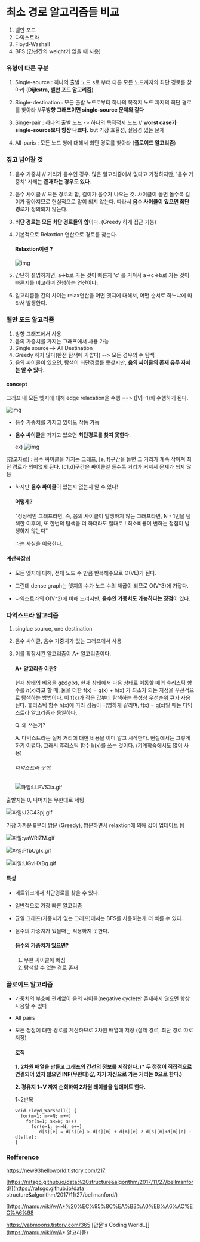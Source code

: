 # 최소 경로 알고리즘들 비교

1. 벨만 포드
2. 다익스트라
3. Floyd-Washall
4. BFS (간선간의 weight가 없을 때 사용)



### 유형에 따른 구분

1. Single-source : 하나의 출발 노드 s로 부터 다른 모든 노드까지의 최단 경로를 찾아라 (**Dijkstra, 벨만 포드 알고리즘**)

2. Single-destination :  모든 출발 노드로부터 하나의 목적지 노드 까지의 최단 경로를 찾아라 //**무방향 그래프이면 single-source 문제와 같다**

3. Singe-pair : 하나의 출발 노드 -> 하나의 목적적지 노드 // **worst case가 single-source보다 항상 나쁘다.** but 가장 효율성, 실용성 있는 문제

4. All-paris : 모든 노드 쌍에 대해서 최단 경로를 찾아라 (**플로이드 알고리즘**)



### 짚고 넘어갈 것

1. 음수 가중치 // 거리가 음수인 경우. 많은 알고리즘에서 없다고 가정하지만, '음수 가중치' 자체는 **존재하는 경우도 있다.**
2. 음수 사이클 // 모든 경로의 합, 길이가 음수가 나오는 것. 사이클이 돌면 돌수록 길이가 짧아지므로 현실적으로 말이 되지 않는다. 따라서 **음수 사이클이 있으면 최단 경로**가 정의되지 않는다.

3. **최단 경로는 모든 최단 경로들의 합**이다. (Greedy 하게 접근 가능)

4. 기본적으로 Relaxtion 연산으로 경로를 찾는다.

   #### Relaxtion이란 ?

   ![img](https://t1.daumcdn.net/cfile/tistory/2144094A5931610B2A)


1. 간단히 설명하자면, a->b로 가는 것이 빠른지 'c' 를 거쳐서 a->c->b로 가는 것이 빠른지를 비교하며 진행하는 연산이다.
2. 알고리즘들 간의 차이는 relax연산을 어떤 엣지에 대해서, 어떤 순서로 하느냐에 따라서 발생한다.

### 벨만 포드 알고리즘

1. 방향 그래프에서 사용
2. 음의 가중치를 가지는 그래프에서 사용 가능
3. Single source--> All Destination
4. Greedy 하지 않다(완전 탐색에 가깝다) --> 모든 경우의 수 탐색
5. 음의 싸이클이 있으면, 탐색이 최단경로를 못찾지만, **음의 싸이클의 존재 유무 자체는 알 수 있다.**



#### concept

그래프 내 모든 엣지에 대해 edge relaxation을 수행 ==> (|V|−1)회 수행하게 된다. 

![img](https://i.imgur.com/hcWT22F.png)

- 음수 가중치를 가지고 있어도 작동 가능

- **음수 싸이클**을 가지고 있으면 **최단경로를 찾지 못한다.**

  

  ex) ![img](https://i.imgur.com/46tJqd7.png)

[참고자료] : 음수 싸이클을 가지는 그래프, [e, f]구간을 돌면 그 거리가 계속 작아져 최단 경로가 의미없게 된다. [c1,d]구간은 싸이클일 돌수록 거리가 커져서 문제가 되지 않음

- 하지만 **음수 싸이클**이 있는지 없는지 알 수 있다!

  #### 어떻게?

  "정상적인 그래프라면, 즉, 음의 사이클이 발생하지 않는 그래프라면, N - 1번을 탐색한 이후에, 또 한번의 탐색을 더 하더라도 절대로 ! 최소비용이 변하는 정점이 발생하지 않는다"

  라는 사실을 이용한다.

  



#### 계산복잡성

- 모든 엣지에 대해, 전체 노드 수 만큼 반복해주므로 O(VE)가 된다. 

- 그런데 dense graph는 엣지의 수가 노드 수의 제곱이 되므로 O(V^3)에 가깝다.

- 다익스트라의 O(V^2)에 비해 느리지만, **음수인 가중치도 가능하다는 장점**이 있다.



### 다익스트라 알고리즘

1. singlue source, one destination

2. 음수 싸이클, 음수 가중치가 없는 그래프에서 사용

3. 이를 확장시킨 알고리즘이 A* 알고리즘이다.

   #### A* 알고리즘 이란?

   현재 상태의 비용을 g(x)*g*(*x*), 현재 상태에서 다음 상태로 이동할 때의 [휴리스틱](https://namu.wiki/w/휴리스틱) 함수를 *h*(*x*)라고 할 때, 둘을 더한 f(x) = g(x) + h(x) 가 최소가 되는 지점을 우선적으로 탐색하는 방법이다. 이 f(x)가 작은 값부터 탐색하는 특성상 [우선순위 큐](https://namu.wiki/w/큐(자료구조)#s-3.2)가 사용된다. 휴리스틱 함수 h(x)에 따라 성능이 극명하게 갈리며, f(x) = g(x)일 때는 다익스트라 알고리즘과 동일하다.

   Q. 왜 쓰는가?

   A. 다익스트라는 실제 거리에 대한 비용을 이미 알고 시작한다. 현실에서는 그렇게 하기 어렵다. 그래서 휴리스틱 함수 h(x)를 쓰는 것이다. (기계학습에서도 많이 사용)

   

   ###### 다익스트라 구현.

   ![파일:LLFVSXa.gif](https://ww.namu.la/s/7cff087eb1f8876860f0d7a5e1747bd52eb9e20faff468bf3dbb9b267bd14a82602df9a6ef657a6bec140570b00efa1d8779c96fc3a6af1e9075f84ce3493c53413c7fbd60f8ba891e2c10c97009a62330f0c15fc84d71840777d44f0e53e57a)

출발지는 0, 나머지는 무한대로 세팅

![파일:J2C43pj.gif](https://w.namu.la/s/4e98f57a9b80f41aad785aa08b05c88f1380e88f3351d17c0145227fc4c69e39db4573bc6097fa7189ca455584a1ce96b9fa274bc3fbb672a8d960ceb070b791810039143a51c20fea51576be2608f9ea095c25eee3ac17b7ac0a73f0bd0eacc)

가장 가까운 B부터 방문 (Greedy), 방문하면서 relaxtion에 의해 값이 업데이트 됨

![파일:yaWRlZM.gif](https://ww.namu.la/s/a915731233ba006e765c8bce2fd56cdb0dda05fe2c3cab1020b4f0a3031d58d208973d4034e6e1d8e0bf73a8aeabec275b163417c9d7cdac22080413e1e126a21fddf40463a4086373448830472763f4132df2c0b6c5a9dcda402de20afdd225)

![파일:PfbUgIx.gif](https://w.namu.la/s/12e2bca491edeed1c5d1e6c9b5c13fd91973b580d68f8ff3a0997395d82f025ae46b7e5a1f66d67bc63127f9a742ddbe748e9c6cdd27faaa16bde9f88ab98552f025c9e657c64ec599236d491001ca0d7841752e924208c75c40a6adc9e82e45)

![파일:UGvHXBg.gif](https://w.namu.la/s/d6fbe1219d765106e87b61d0bf3ffbe1d0398ed40aee660dc430e30b854e8d62cdfbe5a47c40d8589dd959b2c327fbe58cfb56492b9d6a1249e79b89f346df45fb1a3cf195425e595fca69166da31ccbe9c691d71711500895b3680665ce623c)

#### 특성

- 네트워크에서 최단경로를 찾을 수 있다.

- 일반적으로 가장 빠른 알고리즘

- 균일 그래프(가중치가 없는 그래프)에서는 BFS를 사용하는게 더 빠를 수 있다.

- 음수의 가중치가 있을때는 적용하지 못한다.

  #### 음수의 가중치가 있으면?

  1. 무한 싸이클에 빠짐
  2. 탐색할 수 없는 경로 존재



### 플로이드 알고리즘

- 가중치의 부호에 관계없이 음의 사이클(negative cycle)만 존재하지 않으면 항상 사용할 수 있다

- All pairs

- 모든 정점에 대한 경로를 계산하므로 2차원 배열에 저장 (실제 경로, 최단 경로 따로 저장)

  #### 로직

  **1.** **2차원 배열을 만들고 그래프의 간선의 정보를 저장한다. (\* 두 정점이 직접적으로 연결되어 있지 않으면 INF(무한대)값, 자기 자신으로 가는 거리는 0으로 한다.)**

  **2. 경유지 1~V 까지 순회하여 2차원 테이블을 업데이트 한다.**

  1~2반복

  ```
  void Floyd_Warshall() {
    for(m=1; m<=N; m++)
      for(s=1; s<=N; s++)
        for(e=1; e<=N; e++)
           d[s][e] = d[s][e] > d[s][m] + d[m][e] ? d[s][m]+d[m][e] : d[s][e];
  }
  ```

  



### Refference

https://new93helloworld.tistory.com/217

[https://ratsgo.github.io/data%20structure&algorithm/2017/11/27/bellmanford/](https://ratsgo.github.io/data structure&algorithm/2017/11/27/bellmanford/)

[https://namu.wiki/w/A*%20%EC%95%8C%EA%B3%A0%EB%A6%AC%EC%A6%98

https://yabmoons.tistory.com/365 [얍문's Coding World..]](https://namu.wiki/w/A* 알고리즘)

